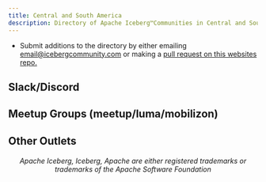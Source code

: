 ```yaml
---
title: Central and South America
description: Directory of Apache Iceberg™Communities in Central and South America
---
```


- Submit additions to the directory by either emailing email@icebergcommunity.com or making a [pull request on this websites repo.](https://github.com/AlexMercedCoder/iceberg-community)

## Slack/Discord

## Meetup Groups (meetup/luma/mobilizon)

## Other Outlets


<h6><center>Apache Iceberg, Iceberg, Apache are either registered trademarks or trademarks of the Apache Software Foundation</center></h6>